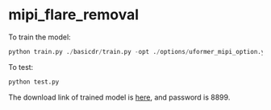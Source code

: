 # mipi_flare_removal
To train the model:
```python  
python train.py ./basicdr/train.py -opt ./options/uformer_mipi_option.yml
```
To test:
```python  
python test.py
```

The download link of trained model is [here](https://pan.baidu.com/s/1lWKKf9v4vhh7BAgFVHGrVA?pwd=8899 ""), and password is 8899.
